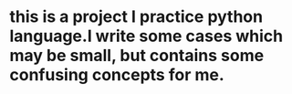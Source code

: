 # this is a project I practice python language.I write some cases which may be small, but contains some confusing concepts for me.
